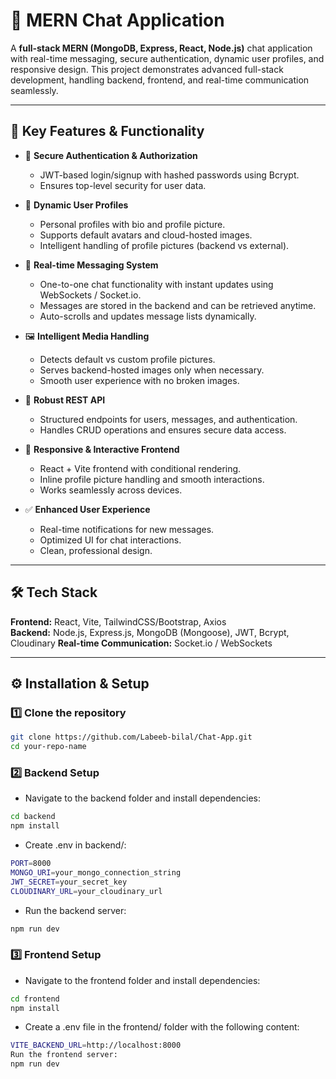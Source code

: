# 📌 MERN Chat Application

A **full-stack MERN (MongoDB, Express, React, Node.js)** chat application with real-time messaging, secure authentication, dynamic user profiles, and responsive design. This project demonstrates advanced full-stack development, handling backend, frontend, and real-time communication seamlessly.

---

## 🚀 Key Features & Functionality

- 🔐 **Secure Authentication & Authorization**  
  - JWT-based login/signup with hashed passwords using Bcrypt.  
  - Ensures top-level security for user data.

- 👤 **Dynamic User Profiles**  
  - Personal profiles with bio and profile picture.  
  - Supports default avatars and cloud-hosted images.  
  - Intelligent handling of profile pictures (backend vs external).

- 💬 **Real-time Messaging System**  
  - One-to-one chat functionality with instant updates using WebSockets / Socket.io.  
  - Messages are stored in the backend and can be retrieved anytime.  
  - Auto-scrolls and updates message lists dynamically.

- 🖼️ **Intelligent Media Handling**  
  - Detects default vs custom profile pictures.  
  - Serves backend-hosted images only when necessary.  
  - Smooth user experience with no broken images.

- 📡 **Robust REST API**  
  - Structured endpoints for users, messages, and authentication.  
  - Handles CRUD operations and ensures secure data access.

- 📱 **Responsive & Interactive Frontend**  
  - React + Vite frontend with conditional rendering.  
  - Inline profile picture handling and smooth interactions.  
  - Works seamlessly across devices.

- ✅ **Enhanced User Experience**  
  - Real-time notifications for new messages.  
  - Optimized UI for chat interactions.  
  - Clean, professional design.

---

## 🛠️ Tech Stack

**Frontend:** React, Vite, TailwindCSS/Bootstrap, Axios  
**Backend:** Node.js, Express.js, MongoDB (Mongoose), JWT, Bcrypt, Cloudinary 
**Real-time Communication:** Socket.io / WebSockets

---

## ⚙️ Installation & Setup

### 1️⃣ Clone the repository

```bash
git clone https://github.com/Labeeb-bilal/Chat-App.git
cd your-repo-name
```

### 2️⃣ Backend Setup

- Navigate to the backend folder and install dependencies:
``` bash
cd backend
npm install
```
- Create .env in backend/:

```bash Create a .env file in the backend/ folder with the following content:
PORT=8000
MONGO_URI=your_mongo_connection_string
JWT_SECRET=your_secret_key
CLOUDINARY_URL=your_cloudinary_url 
```

- Run the backend server:
```bash
npm run dev
```

### 3️⃣ Frontend Setup

- Navigate to the frontend folder and install dependencies:
```bash
cd frontend
npm install
```

- Create a .env file in the frontend/ folder with the following content:
```bash
VITE_BACKEND_URL=http://localhost:8000
Run the frontend server:
npm run dev
```
